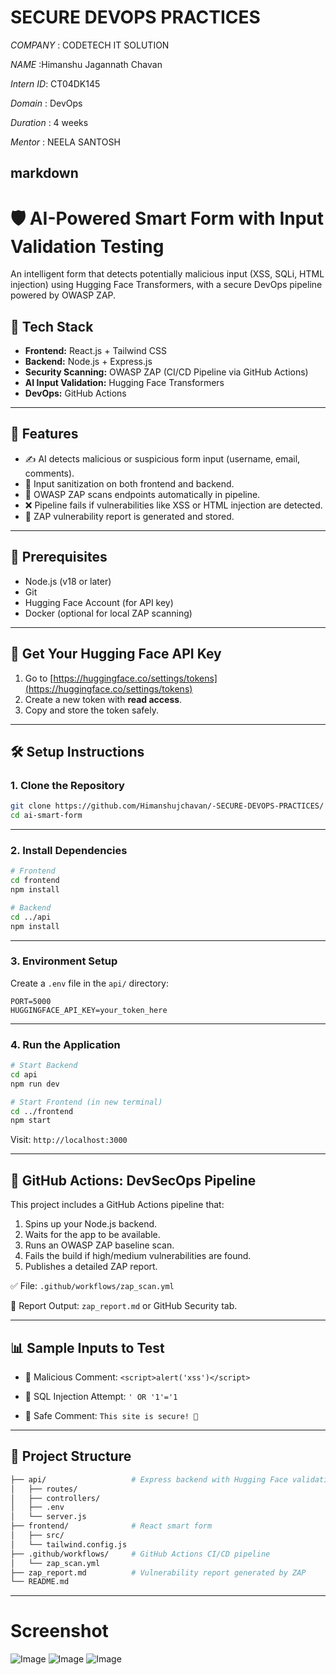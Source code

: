 # SECURE DEVOPS PRACTICES
 
*COMPANY* : CODETECH IT SOLUTION

*NAME* :Himanshu Jagannath Chavan

*Intern ID*: CT04DK145

*Domain* : DevOps

*Duration* : 4 weeks

*Mentor* : NEELA SANTOSH

## markdown
# 🛡️ AI-Powered Smart Form with Input Validation Testing

An intelligent form that detects potentially malicious input (XSS, SQLi, HTML injection) using Hugging Face Transformers, with a secure DevOps pipeline powered by OWASP ZAP.

## 🚀 Tech Stack

- **Frontend:** React.js + Tailwind CSS
- **Backend:** Node.js + Express.js
- **Security Scanning:** OWASP ZAP (CI/CD Pipeline via GitHub Actions)
- **AI Input Validation:** Hugging Face Transformers
- **DevOps:** GitHub Actions

---

## 🎯 Features

- ✍️ AI detects malicious or suspicious form input (username, email, comments).
- 🔐 Input sanitization on both frontend and backend.
- 🧪 OWASP ZAP scans endpoints automatically in pipeline.
- ❌ Pipeline fails if vulnerabilities like XSS or HTML injection are detected.
- 📄 ZAP vulnerability report is generated and stored.

---

## 🧰 Prerequisites

- Node.js (v18 or later)
- Git
- Hugging Face Account (for API key)
- Docker (optional for local ZAP scanning)

---

## 🔑 Get Your Hugging Face API Key

1. Go to [https://huggingface.co/settings/tokens](https://huggingface.co/settings/tokens)
2. Create a new token with **read access**.
3. Copy and store the token safely.

---

## 🛠️ Setup Instructions

### 1. Clone the Repository

```bash
git clone https://github.com/Himanshujchavan/-SECURE-DEVOPS-PRACTICES/
cd ai-smart-form
````

---

### 2. Install Dependencies

```bash
# Frontend
cd frontend
npm install

# Backend
cd ../api
npm install
```

---

### 3. Environment Setup

Create a `.env` file in the `api/` directory:

```env
PORT=5000
HUGGINGFACE_API_KEY=your_token_here
```

---

### 4. Run the Application

```bash
# Start Backend
cd api
npm run dev

# Start Frontend (in new terminal)
cd ../frontend
npm start
```

Visit: `http://localhost:3000`

---

## 🔁 GitHub Actions: DevSecOps Pipeline

This project includes a GitHub Actions pipeline that:

1. Spins up your Node.js backend.
2. Waits for the app to be available.
3. Runs an OWASP ZAP baseline scan.
4. Fails the build if high/medium vulnerabilities are found.
5. Publishes a detailed ZAP report.

✅ File: `.github/workflows/zap_scan.yml`

📄 Report Output: `zap_report.md` or GitHub Security tab.

---

## 📊 Sample Inputs to Test

* 🧪 Malicious Comment:
  `<script>alert('xss')</script>`

* 🔐 SQL Injection Attempt:
  `' OR '1'='1`

* 🧼 Safe Comment:
  `This site is secure! 🚀`

---

## 📁 Project Structure

```bash
├── api/                   # Express backend with Hugging Face validation
│   ├── routes/
│   ├── controllers/
│   ├── .env
│   └── server.js
├── frontend/              # React smart form
│   ├── src/
│   └── tailwind.config.js
├── .github/workflows/     # GitHub Actions CI/CD pipeline
│   └── zap_scan.yml
├── zap_report.md          # Vulnerability report generated by ZAP
└── README.md
```


---
# Screenshot 
![Image](https://github.com/user-attachments/assets/710cdb96-2f76-4f87-bdc8-4bf038005d4e)
![Image](https://github.com/user-attachments/assets/54390422-ce9a-4229-a546-53aa92f24353)
![Image](https://github.com/user-attachments/assets/23b95217-63c0-41fc-9e73-d3346209e2ed)

